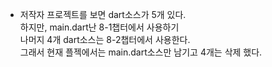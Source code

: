 - 저작자 프로젝트를 보면 dart소스가 5개 있다.    
  하지만, main.dart난 8-1챕터에서 사용하기   
  나머지 4개 dart소스는 8-2챕터에서 사용한다.    
  그래서 현재 플젝에서는 main.dart소스만 남기고 4개는 삭제 했다.